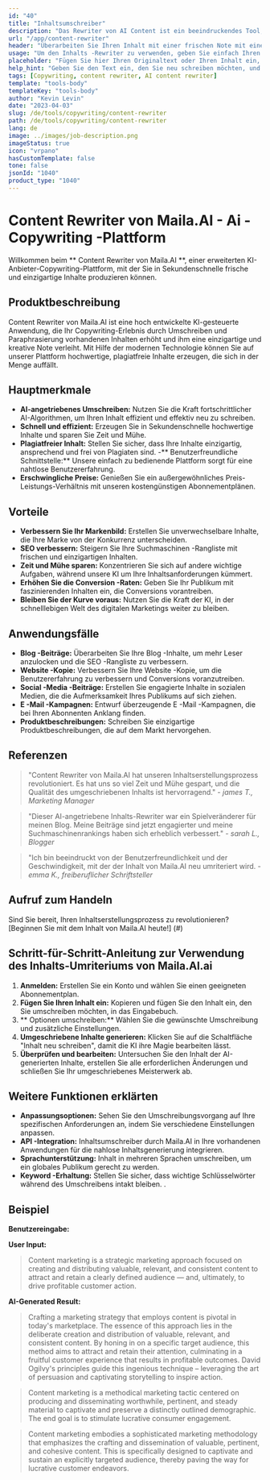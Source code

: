 ```yaml
---
id: "40"
title: "Inhaltsumschreiber"
description: "Das Rewriter von AI Content ist ein beeindruckendes Tool, das erweiterte KI -Algorithmen verwendet, um Ihren Eingabetxt automatisch neu zu schreiben und neu zu formulieren, wodurch er einzigartig, ansprechend und ansprechender ist.  Dieses Tool ist ideal für Blogger, Texter und Inhaltsersteller, die ihre Inhaltsqualität verbessern und Probleme mit Plagiaten vermeiden möchten."
url: "/app/content-rewriter"
header: "Überarbeiten Sie Ihren Inhalt mit einer frischen Note mit einem Umschreiben von KI-angetrieben."
usage: "Um den Inhalts -Rewriter zu verwenden, geben Sie einfach Ihren Text ein, den Sie neu schreiben möchten.  Dieses Tool generiert dann eine einzigartige, gut strukturierte und ansprechende Version Ihres ursprünglichen Inhalts, wodurch der Kontext und die wichtigsten Ideen aufrechterhalten werden."
placeholder: "Fügen Sie hier Ihren Originaltext oder Ihren Inhalt ein, und unsere Modelle schreiben ihn neu, um eine einzigartige, ansprechende und ansprechende Version zu erstellen."
help_hint: "Geben Sie den Text ein, den Sie neu schreiben möchten, und wir werden eine neue, eindeutige Version generieren und gleichzeitig die ursprüngliche Bedeutung und den Kontext erhalten.  Ideal zur Verbesserung der Inhaltsqualität und zur Vermeidung von Plagiatenproblemen."
tags: [Copywriting, content rewriter, AI content rewriter]
template: "tools-body"
templateKey: "tools-body"
author: "Kevin Levin"
date: "2023-04-03"
slug: /de/tools/copywriting/content-rewriter
path: /de/tools/copywriting/content-rewriter
lang: de
image: ../images/job-description.png
imageStatus: true
icon: "vrpano"
hasCustomTemplate: false
tone: false
jsonId: "1040"
product_type: "1040"
---
```


# Content Rewriter von Maila.AI - Ai -Copywriting -Plattform

Willkommen beim ** Content Rewriter von Maila.AI **, einer erweiterten KI-Anbieter-Copywriting-Plattform, mit der Sie in Sekundenschnelle frische und einzigartige Inhalte produzieren können.

## Produktbeschreibung

Content Rewriter von Maila.AI ist eine hoch entwickelte KI-gesteuerte Anwendung, die Ihr Copywriting-Erlebnis durch Umschreiben und Paraphrasierung vorhandenen Inhalten erhöht und ihm eine einzigartige und kreative Note verleiht. Mit Hilfe der modernen Technologie können Sie auf unserer Plattform hochwertige, plagiatfreie Inhalte erzeugen, die sich in der Menge auffällt.

## Hauptmerkmale

- **AI-angetriebenes Umschreiben:** Nutzen Sie die Kraft fortschrittlicher AI-Algorithmen, um Ihren Inhalt effizient und effektiv neu zu schreiben.
- **Schnell und effizient:** Erzeugen Sie in Sekundenschnelle hochwertige Inhalte und sparen Sie Zeit und Mühe.
- **Plagiatfreier Inhalt:** Stellen Sie sicher, dass Ihre Inhalte einzigartig, ansprechend und frei von Plagiaten sind. -** Benutzerfreundliche Schnittstelle:** Unsere einfach zu bedienende Plattform sorgt für eine nahtlose Benutzererfahrung.
- **Erschwingliche Preise:** Genießen Sie ein außergewöhnliches Preis-Leistungs-Verhältnis mit unseren kostengünstigen Abonnementplänen.

## Vorteile

- **Verbessern Sie Ihr Markenbild:** Erstellen Sie unverwechselbare Inhalte, die Ihre Marke von der Konkurrenz unterscheiden.
- **SEO verbessern:** Steigern Sie Ihre Suchmaschinen -Rangliste mit frischen und einzigartigen Inhalten.
- **Zeit und Mühe sparen:** Konzentrieren Sie sich auf andere wichtige Aufgaben, während unsere KI um Ihre Inhaltsanforderungen kümmert.
- **Erhöhen Sie die Conversion -Raten:** Geben Sie Ihr Publikum mit faszinierenden Inhalten ein, die Conversions vorantreiben.
- **Bleiben Sie der Kurve voraus:** Nutzen Sie die Kraft der KI, in der schnelllebigen Welt des digitalen Marketings weiter zu bleiben.

## Anwendungsfälle

- **Blog -Beiträge:** Überarbeiten Sie Ihre Blog -Inhalte, um mehr Leser anzulocken und die SEO -Rangliste zu verbessern.
- **Website -Kopie:** Verbessern Sie Ihre Website -Kopie, um die Benutzererfahrung zu verbessern und Conversions voranzutreiben.
- **Social -Media -Beiträge:** Erstellen Sie engagierte Inhalte in sozialen Medien, die die Aufmerksamkeit Ihres Publikums auf sich ziehen.
- **E -Mail -Kampagnen:** Entwurf überzeugende E -Mail -Kampagnen, die bei Ihren Abonnenten Anklang finden.
- **Produktbeschreibungen:** Schreiben Sie einzigartige Produktbeschreibungen, die auf dem Markt hervorgehen.

## Referenzen

> "Content Rewriter von Maila.AI hat unseren Inhaltserstellungsprozess revolutioniert. Es hat uns so viel Zeit und Mühe gespart, und die Qualität des umgeschriebenen Inhalts ist hervorragend." - _james T., Marketing Manager_

> "Dieser AI-angetriebene Inhalts-Rewriter war ein Spielveränderer für meinen Blog. Meine Beiträge sind jetzt engagierter und meine Suchmaschinenrankings haben sich erheblich verbessert." - _sarah L., Blogger_

> "Ich bin beeindruckt von der Benutzerfreundlichkeit und der Geschwindigkeit, mit der der Inhalt von Maila.AI neu umriteriert wird. - _emma K., freiberuflicher Schriftsteller_

## Aufruf zum Handeln

Sind Sie bereit, Ihren Inhaltserstellungsprozess zu revolutionieren? [Beginnen Sie mit dem Inhalt von Maila.AI heute!] (#)

## Schritt-für-Schritt-Anleitung zur Verwendung des Inhalts-Umriteriums von Maila.AI.ai

1. **Anmelden:** Erstellen Sie ein Konto und wählen Sie einen geeigneten Abonnementplan.
2. **Fügen Sie Ihren Inhalt ein:** Kopieren und fügen Sie den Inhalt ein, den Sie umschreiben möchten, in das Eingabebuch.
3. ** Optionen umschreiben:** Wählen Sie die gewünschte Umschreibung und zusätzliche Einstellungen.
4. **Umgeschriebene Inhalte generieren:** Klicken Sie auf die Schaltfläche "Inhalt neu schreiben", damit die KI ihre Magie bearbeiten lässt.
5. **Überprüfen und bearbeiten:** Untersuchen Sie den Inhalt der AI-generierten Inhalte, erstellen Sie alle erforderlichen Änderungen und schließen Sie Ihr umgeschriebenes Meisterwerk ab.

## Weitere Funktionen erklärten

- **Anpassungsoptionen:** Sehen Sie den Umschreibungsvorgang auf Ihre spezifischen Anforderungen an, indem Sie verschiedene Einstellungen anpassen.
- **API -Integration:** Inhaltsumschreiber durch Maila.AI in Ihre vorhandenen Anwendungen für die nahlose Inhaltsgenerierung integrieren.
- **Sprachunterstützung:** Inhalt in mehreren Sprachen umschreiben, um ein globales Publikum gerecht zu werden.
- **Keyword -Erhaltung:** Stellen Sie sicher, dass wichtige Schlüsselwörter während des Umschreibens intakt bleiben.
  .

## Beispiel

**Benutzereingabe:**

**User Input:**

> Content marketing is a strategic marketing approach focused on creating and distributing valuable, relevant, and consistent content to attract and retain a clearly defined audience — and, ultimately, to drive profitable customer action.

**AI-Generated Result:**

> Crafting a marketing strategy that employs content is pivotal in today's marketplace. The essence of this approach lies in the deliberate creation and distribution of valuable, relevant, and consistent content. By honing in on a specific target audience, this method aims to attract and retain their attention, culminating in a fruitful customer experience that results in profitable outcomes. David Ogilvy's principles guide this ingenious technique – leveraging the art of persuasion and captivating storytelling to inspire action.

> Content marketing is a methodical marketing tactic centered on producing and disseminating worthwhile, pertinent, and steady material to captivate and preserve a distinctly outlined demographic. The end goal is to stimulate lucrative consumer engagement.

> Content marketing embodies a sophisticated marketing methodology that emphasizes the crafting and dissemination of valuable, pertinent, and cohesive content. This is specifically designed to captivate and sustain an explicitly targeted audience, thereby paving the way for lucrative customer endeavors.
